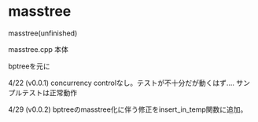 # masstree
masstree(unfinished)


masstree.cpp 本体

bptreeを元に

4/22
(v0.0.1)
concurrency controlなし。テストが不十分だが動くはず.... サンプルテストは正常動作

4/29
(v0.0.2)
bptreeのmasstree化に伴う修正をinsert_in_temp関数に追加。
